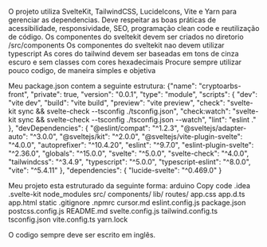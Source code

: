 O projeto utiliza SvelteKit, TailwindCSS, LucideIcons, Vite e Yarn para gerenciar as dependencias.
Deve respeitar as boas práticas de acessibilidade, responsividade, SEO, programação clean code e reutilização de código.
Os componentes do sveltekit devem ser criados no diretorio /src/components
Os componentes do sveltekit nao devem utilizar typescript
As cores do tailwind devem ser baseadas em tons de cinza escuro e sem classes com cores hexadecimais
Procure sempre utilizar pouco codigo, de maneira simples e objetiva

Meu package.json contem a seguinte estrutura:
    {"name": "cryptoarbs-front",
    "private": true,
    "version": "0.0.1",
    "type": "module",
    "scripts": {
        "dev": "vite dev",
        "build": "vite build",
        "preview": "vite preview",
        "check": "svelte-kit sync && svelte-check --tsconfig ./tsconfig.json",
        "check:watch": "svelte-kit sync && svelte-check --tsconfig ./tsconfig.json --watch",
        "lint": "eslint ."
    },
    "devDependencies": {
        "@eslint/compat": "^1.2.3",
        "@sveltejs/adapter-auto": "^3.0.0",
        "@sveltejs/kit": "^2.0.0",
        "@sveltejs/vite-plugin-svelte": "^4.0.0",
        "autoprefixer": "^10.4.20",
        "eslint": "^9.7.0",
        "eslint-plugin-svelte": "^2.36.0",
        "globals": "^15.0.0",
        "svelte": "^5.0.0",
        "svelte-check": "^4.0.0",
        "tailwindcss": "^3.4.9",
        "typescript": "^5.0.0",
        "typescript-eslint": "^8.0.0",
        "vite": "^5.4.11"
    },
    "dependencies": {
        "lucide-svelte": "^0.469.0"
    }

Meu projeto esta estruturado da seguinte forma:
    arduino
    Copy code
    .idea
    .svelte-kit
    node_modules
    src/
    components/
    lib/
    routes/
        app.css
        app.d.ts
        app.html
    static
    .gitignore
    .npmrc
    cursor.md
    eslint.config.js
    package.json
    postcss.config.js
    README.md
    svelte.config.js
    tailwind.config.ts
    tsconfig.json
    vite.config.ts
    yarn.lock


O codigo sempre deve ser escrito em inglês.